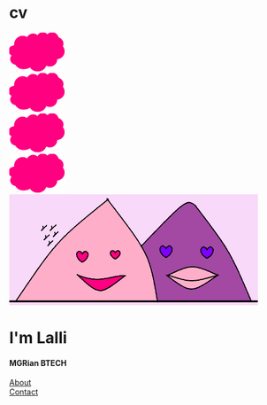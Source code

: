 # cv
<html>
<head>
<title>I'M LALITHA</title>
<link rel="icon" href="favicon.ico">
<link rel="stylesheet" href="css2.css">
</head> 
<body>

<div class="clould1">
<img src="clould.png"  width="100" height="70">
</div>

<div class="clould3">
<img src="clould.png"  width="100" height="70">
</div>

<div class="clould4">
<img src="clould.png"  width="100" height="70">
</div>

<div class="clould2">
<img src="clould.png"  width="100" height="70">
</div>

<div class="mountain1">
<img src="mountain.png"  width="450" height="200">
</div>

<div class="boxone">
<h1>I'm Lalli</h1>
<h4 class="small">MGRian BTECH</h4>
</div>

<div class="boxtwo">
<a href="lali1.html">About </a>
</div>

<div class="box3">
<a href="message.html">Contact </a>
</div>




</body>
</html>
